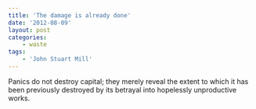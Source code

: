 ```yaml
---
title: 'The damage is already done'
date: '2012-08-09'
layout: post
categories:
    - waste
tags:
    - 'John Stuart Mill'
---
```


Panics do not destroy capital; they merely reveal the extent to which it has been previously destroyed by its betrayal into hopelessly unproductive works.